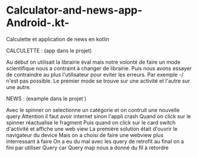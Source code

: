 # Calculator-and-news-app-Android-.kt-
Calculette et application de news en kotlin


CALCULETTE : (app dans le projet)

Au début on utilisait la librairie éval mais notre volonté de faire un mode scientifique nous a contraint à changer de librairie.
Puis nous avons essayer de contraindre au plus l'utilisateur pour eviter les erreurs.
Par exemple -/ n'est pas possible.
Le premier mode se trouve sur une activité et l'autre sur une autre.


NEWS : (example dans le projet )


Avec le spinner on selectionne un catégorie et on contruit une nouvelle query
Attention il faut avoir internet sinon l'appli crash
Quand on click sur le spinner réactualise le fragment
Puis quand on click sur le card switch d'activité et affiche une web view
La première solution était d'ouvrir le navigateur du device
Mais on a choisi de faire une webview plus interressant à faire
On a eu du mal avec les query de retrofit au final on a fini par utiliser Query car Query map nous a donné du fil à retordre 
